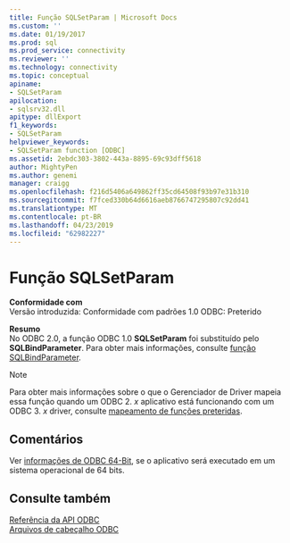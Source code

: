 ```yaml
---
title: Função SQLSetParam | Microsoft Docs
ms.custom: ''
ms.date: 01/19/2017
ms.prod: sql
ms.prod_service: connectivity
ms.reviewer: ''
ms.technology: connectivity
ms.topic: conceptual
apiname:
- SQLSetParam
apilocation:
- sqlsrv32.dll
apitype: dllExport
f1_keywords:
- SQLSetParam
helpviewer_keywords:
- SQLSetParam function [ODBC]
ms.assetid: 2ebdc303-3802-443a-8895-69c93dff5618
author: MightyPen
ms.author: genemi
manager: craigg
ms.openlocfilehash: f216d5406a649862ff35cd64508f93b97e31b310
ms.sourcegitcommit: f7fced330b64d6616aeb8766747295807c92dd41
ms.translationtype: MT
ms.contentlocale: pt-BR
ms.lasthandoff: 04/23/2019
ms.locfileid: "62982227"
---
```

# <a name="sqlsetparam-function"></a>Função SQLSetParam
**Conformidade com**  
 Versão introduzida: Conformidade com padrões 1.0 ODBC: Preterido  
  
 **Resumo**  
 No ODBC 2.0, a função ODBC 1.0 **SQLSetParam** foi substituído pelo **SQLBindParameter**. Para obter mais informações, consulte [função SQLBindParameter](../../../odbc/reference/syntax/sqlbindparameter-function.md).  
  
> [!NOTE]  
>  Para obter mais informações sobre o que o Gerenciador de Driver mapeia essa função quando um ODBC 2. *x* aplicativo está funcionando com um ODBC 3. *x* driver, consulte [mapeamento de funções preteridas](../../../odbc/reference/appendixes/mapping-deprecated-functions.md).  
  
## <a name="remarks"></a>Comentários  
 Ver [informações de ODBC 64-Bit](../../../odbc/reference/odbc-64-bit-information.md), se o aplicativo será executado em um sistema operacional de 64 bits.  
  
## <a name="see-also"></a>Consulte também  
 [Referência da API ODBC](../../../odbc/reference/syntax/odbc-api-reference.md)   
 [Arquivos de cabeçalho ODBC](../../../odbc/reference/install/odbc-header-files.md)
